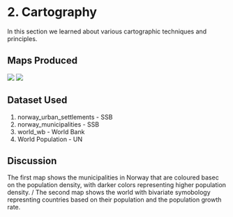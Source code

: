 # 2. Cartography
In this section we learned about various cartographic techniques and principles.

## Maps Produced

![](https://github.com/rahulse10/Introduction_to_GIS/blob/main/2.%20Cartography/RS1_A4_Portrait.jpg)
![](https://github.com/rahulse10/Introduction_to_GIS/blob/main/2.%20Cartography/Layout2.jpg)

## Dataset Used 

1. norway_urban_settlements - SSB
2. norway_municipalities - SSB
3. world_wb - World Bank
4. World Population - UN

## Discussion
The first map shows the municipalities in Norway that are coloured basec on the population density, with darker colors representing higher population density. /
The second map shows the world with bivariate symobology represnting countries based on their population and the population growth rate.
